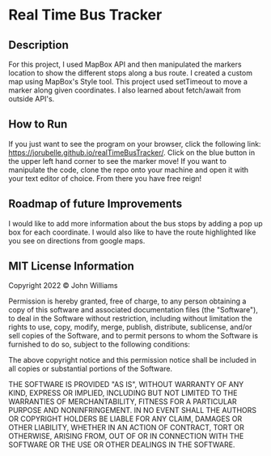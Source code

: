 # Real Time Bus Tracker

## Description
For this project, I used MapBox API and then manipulated the markers location to show the different stops along a bus route. I created a custom map using MapBox's Style tool. This project used setTimeout to move a marker along given coordinates. I also learned about fetch/await from outside API's. 

## How to Run
If you just want to see the program on your browser, click the following link: https://jorubelle.github.io/realTimeBusTracker/. Click on the blue button in the upper left hand corner to see the marker move! If you want to manipulate the code, clone the repo onto your machine and open it with your text editor of choice. From there you have free reign!

## Roadmap of future Improvements
I would like to add more information about the bus stops by adding a pop up box for each coordinate. I would also like to have the route highlighted like you see on directions from google maps.  

## MIT License Information

Copyright 2022 © John Williams

Permission is hereby granted, free of charge, to any person obtaining a copy of this software and associated documentation files (the "Software"), to deal in the Software without restriction, including without limitation the rights to use, copy, modify, merge, publish, distribute, sublicense, and/or sell copies of the Software, and to permit persons to whom the Software is furnished to do so, subject to the following conditions:

The above copyright notice and this permission notice shall be included in all copies or substantial portions of the Software.

THE SOFTWARE IS PROVIDED "AS IS", WITHOUT WARRANTY OF ANY KIND, EXPRESS OR IMPLIED, INCLUDING BUT NOT LIMITED TO THE WARRANTIES OF MERCHANTABILITY, FITNESS FOR A PARTICULAR PURPOSE AND NONINFRINGEMENT. IN NO EVENT SHALL THE AUTHORS OR COPYRIGHT HOLDERS BE LIABLE FOR ANY CLAIM, DAMAGES OR OTHER LIABILITY, WHETHER IN AN ACTION OF CONTRACT, TORT OR OTHERWISE, ARISING FROM, OUT OF OR IN CONNECTION WITH THE SOFTWARE OR THE USE OR OTHER DEALINGS IN THE SOFTWARE.


